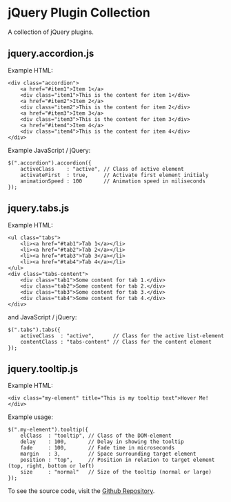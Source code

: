 jQuery Plugin Collection
========================

A collection of jQuery plugins.

jquery.accordion.js
-------------------

Example HTML:

	<div class="accordion">
		<a href="#item1">Item 1</a>
		<div class="item1">This is the content for item 1</div>
		<a href="#item2">Item 2</a>
		<div class="item2">This is the content for item 2</div>
		<a href="#item3">Item 3</a>
		<div class="item3">This is the content for item 3</div>
		<a href="#item4">Item 4</a>
		<div class="item4">This is the content for item 4</div>
	</div>

Example JavaScript / jQuery:

	$(".accordion").accordion({
		activeClass    : "active", // Class of active element
		activateFirst  : true,     // Activate first element initialy
		animationSpeed : 100       // Animation speed in miliseconds
	});

jquery.tabs.js
--------------

Example HTML:

	<ul class="tabs">
		<li><a href="#tab1">Tab 1</a></li>
		<li><a href="#tab2">Tab 2</a></li>
		<li><a href="#tab3">Tab 3</a></li>
		<li><a href="#tab4">Tab 4</a></li>
	</ul>
	<div class="tabs-content">
		<div class="tab1">Some content for tab 1.</div>	
		<div class="tab2">Some content for tab 2.</div>	
		<div class="tab3">Some content for tab 3.</div>	
		<div class="tab4">Some content for tab 4.</div>	
	</div>

and JavaScript / jQuery:

	$(".tabs").tabs({
		activeClass  : "active",      // Class for the active list-element
		contentClass : "tabs-content" // Class for the content element
	});

jquery.tooltip.js
-----------------

Example HTML:

	<div class="my-element" title="This is my tooltip text">Hover Me!</div>

Example usage:

    $(".my-element").tooltip({
		elClass  : "tooltip", // Class of the DOM-element
		delay    : 100,       // Delay in showing the tooltip
		fade     : 100,       // Fade time in microseconds
		margin   : 3,         // Space surrounding target element
		position : "top",     // Position in relation to target element (top, right, bottom or left)
		size     : "normal"   // Size of the tooltip (normal or large)
    });

To see the source code, visit the [Github Repository](https://github.com/Mytho/jquery.plugins.js).
